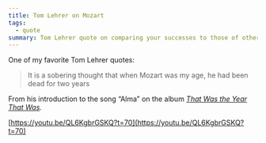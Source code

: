 ```yaml
---
title: Tom Lehrer on Mozart
tags:
  - quote
summary: Tom Lehrer quote on comparing your successes to those of others
---
```

One of my favorite Tom Lehrer quotes:


> It is a sobering thought that when Mozart was my age, he had been dead for two years


From his introduction to the song “Alma” on the album [_That Was the Year That Was_](https://en.wikipedia.org/wiki/That_Was_the_Year_That_Was)_._


[https://youtu.be/QL6KgbrGSKQ?t=70](https://youtu.be/QL6KgbrGSKQ?t=70)

